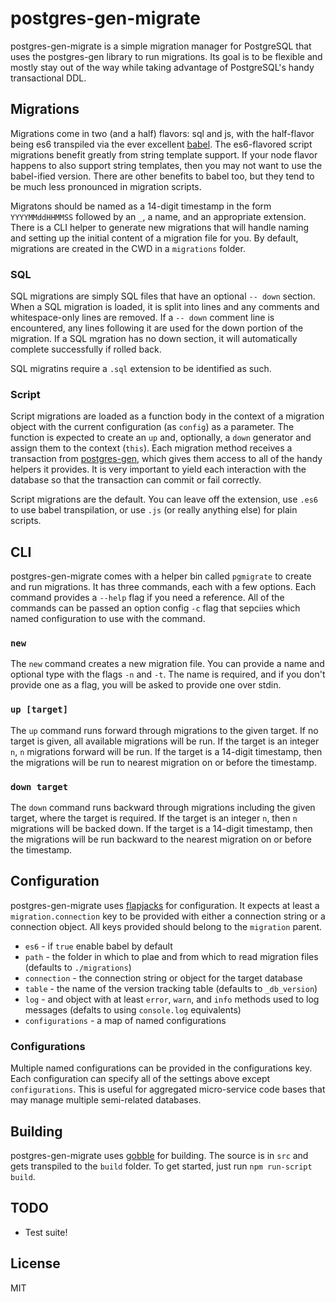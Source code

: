 # postgres-gen-migrate

postgres-gen-migrate is a simple migration manager for PostgreSQL that uses the postgres-gen library to run migrations. Its goal is to be flexible and mostly stay out of the way while taking advantage of PostgreSQL's handy transactional DDL.

## Migrations

Migrations come in two (and a half) flavors: sql and js, with the half-flavor being es6 transpiled via the ever excellent [babel](http://babeljs.io/). The es6-flavored script migrations benefit greatly from string template support. If your node flavor happens to also support string templates, then you may not want to use the babel-ified version. There are other benefits to babel too, but they tend to be much less pronounced in migration scripts.

Migratons should be named as a 14-digit timestamp in the form `YYYYMMddHHMMSS` followed by an `_`, a name, and an appropriate extension. There is a CLI helper to generate new migrations that will handle naming and setting up the initial content of a migration file for you. By default, migrations are created in the CWD in a `migrations` folder.

### SQL

SQL migrations are simply SQL files that have an optional `-- down` section. When a SQL migration is loaded, it is split into lines and any comments and whitespace-only lines are removed. If a `-- down` comment line is encountered, any lines following it are used for the down portion of the migration. If a SQL mgration has no down section, it will automatically complete successfully if rolled back.

SQL migratins require a `.sql` extension to be identified as such.

### Script

Script migrations are loaded as a function body in the context of a migration object with the current configuration (as `config`) as a parameter. The function is expected to create an `up` and, optionally, a `down` generator and assign them to the context (`this`). Each migration method receives a transaction from [postgres-gen](https://github.com/evs-chris/node-postgres-gen), which gives them access to all of the handy helpers it provides. It is very important to yield each interaction with the database so that the transaction can commit or fail correctly.

Script migrations are the default. You can leave off the extension, use `.es6` to use babel transpilation, or use `.js` (or really anything else) for plain scripts.

## CLI

postgres-gen-migrate comes with a helper bin called `pgmigrate` to create and run migrations. It has three commands, each with a few options. Each command provides a `--help` flag if you need a reference. All of the commands can be passed an option config `-c` flag that sepciies which named configuration to use with the command.

### `new`

The `new` command creates a new migration file. You can provide a name and optional type with the flags `-n` and `-t`. The name is required, and if you don't provide one as a flag, you will be asked to provide one over stdin.

### `up [target]`

The `up` command runs forward through migrations to the given target. If no target is given, all available migrations will be run. If the target is an integer `n`, `n` migrations forward will be run. If the target is a 14-digit timestamp, then the migrations will be run to nearest migration on or before the timestamp.

### `down target`

The `down` command runs backward through migrations including the given target, where the target is required. If the target is an integer `n`, then `n` migrations will be backed down. If the target is a 14-digit timestamp, then the migrations will be run backward to the nearest migration on or before the timestamp.

## Configuration

postgres-gen-migrate uses [flapjacks](https://github.com/evs-chris/node-flapjacks) for configuration. It expects at least a `migration.connection` key to be provided with either a connection string or a connection object. All keys provided should belong to the `migration` parent.

* `es6` - if `true` enable babel by default
* `path` - the folder in which to plae and from which to read migration files (defaults to `./migrations`)
* `connection` - the connection string or object for the target database
* `table` - the name of the version tracking table (defaults to `_db_version`)
* `log` - and object with at least `error`, `warn`, and `info` methods used to log messages (defalts to using `console.log` equivalents)
* `configurations` - a map of named configurations

### Configurations

Multiple named configurations can be provided in the configurations key. Each configuration can specify all of the settings above except `configurations`. This is useful for aggregated micro-service code bases that may manage multiple semi-related databases.

## Building

postgres-gen-migrate uses [gobble](https://github.com/gobblejs/gobble) for building. The source is in `src` and gets transpiled to the `build` folder. To get started, just run `npm run-script build`.

## TODO

* Test suite!

## License

MIT
